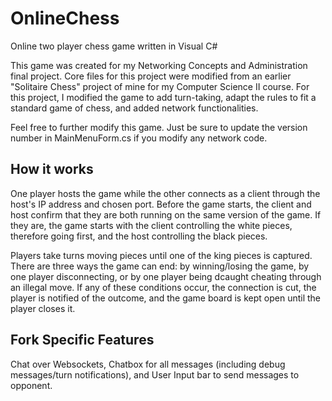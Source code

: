 # OnlineChess
Online two player chess game written in Visual C#

This game was created for my Networking Concepts and Administration final project. Core files for this project were modified from an earlier "Solitaire Chess" project of mine for my Computer Science II course. For this project, I modified the game to add turn-taking, adapt the rules to fit a standard game of chess, and added network functionalities.

Feel free to further modify this game. Just be sure to update the version number in MainMenuForm.cs if you modify any network code.

## How it works
One player hosts the game while the other connects as a client through the host's IP address and chosen port. Before the game starts, the client and host confirm that they are both running on the same version of the game. If they are, the game starts with the client controlling the white pieces, therefore going first, and the host controlling the black pieces.

Players take turns moving pieces until one of the king pieces is captured. There are three ways the game can end: by winning/losing the game, by one player disconnecting, or by one player being dcaught cheating through an illegal move. If any of these conditions occur, the connection is cut, the player is notified of the outcome, and the game board is kept open until the player closes it.

## Fork Specific Features
Chat over Websockets, Chatbox for all messages (including debug messages/turn notifications), and User Input bar to send messages to opponent.
